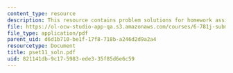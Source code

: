 ```yaml
---
content_type: resource
description: This resource contains problem solutions for homework assignment 11.
file: https://ol-ocw-studio-app-qa.s3.amazonaws.com/courses/6-781j-submicrometer-and-nanometer-technology-spring-2006/821141db9c175983ede335f85d6e6c59_pset11_soln.pdf
file_type: application/pdf
parent_uid: d6d1b710-be1f-17f8-718b-a246d2d9a2a4
resourcetype: Document
title: pset11_soln.pdf
uid: 821141db-9c17-5983-ede3-35f85d6e6c59
---
```

